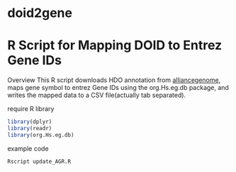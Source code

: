 # doid2gene

# R Script for Mapping DOID to Entrez Gene IDs
Overview
This R script downloads HDO annotation from [alliancegenome](https://www.alliancegenome.org/), 
maps gene symbol to entrez Gene IDs using the org.Hs.eg.db package, and writes the mapped data to a CSV file(actually tab separated).

require R library
```R
library(dplyr)
library(readr)
library(org.Hs.eg.db)
```

example code
```R
Rscript update_AGR.R
```